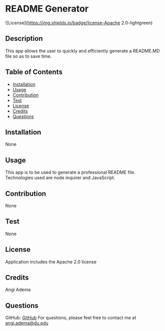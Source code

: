 
  # README Generator 
  ![License](https://img.shields.io/badge/license-Apache 2.0-lightgreen)

  ## Description

  This app allows the user to quickly and efficiently generate a README.MD file so as to save time.

  ## Table of Contents

  - [Installation](#installation) 
  - [Usage](#usage) 
  - [Contribution](#contribution) 
  - [Test](#test) 
  - [License](#license)
  - [Credits](#credits) 
  - [Questions](#questions)

  ## Installation

  None

  ## Usage

  This app is to be used to generate a professional README file. Technologies used are node inquirer and JavaScript.

  ## Contribution

  None

  ## Test

  None
  

  ## License

  Application includes the Apache 2.0 license

  ## Credits

  Angi Adema

  ## Questions

  GitHub: [GitHub](https://github.com/Angi-Adema)
  For questions, please feel free to contact me at angi.adema@du.edu
